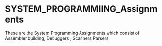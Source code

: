 # SYSTEM_PROGRAMMIING_Assignments
These are the System Programming Assignments which consist of Assembler building, Debuggers , Scanners Parsers 

